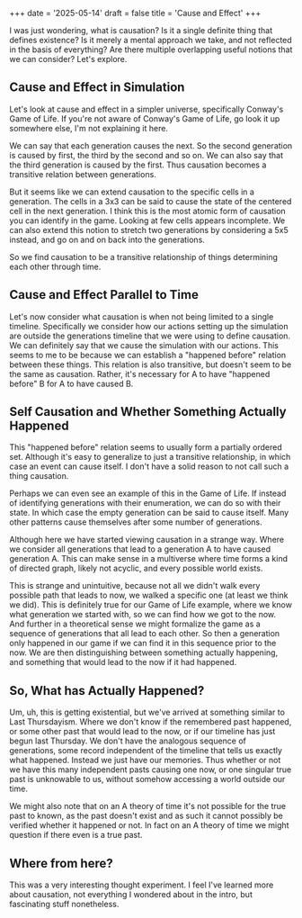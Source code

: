 +++
date = '2025-05-14'
draft = false
title = 'Cause and Effect'
+++

I was just wondering, what is causation?
Is it a single definite thing that defines existence?
Is it merely a mental approach we take, and not reflected in the basis of everything?
Are there multiple overlapping useful notions that we can consider?
Let's explore.

## Cause and Effect in Simulation

Let's look at cause and effect in a simpler universe, specifically Conway's Game of Life.
If you're not aware of Conway's Game of Life, go look it up somewhere else, I'm not explaining it here.

We can say that each generation causes the next.
So the second generation is caused by first, the third by the second and so on.
We can also say that the third generation is caused by the first.
Thus causation becomes a transitive relation between generations.

But it seems like we can extend causation to the specific cells in a generation.
The cells in a 3x3 can be said to cause the state of the centered cell in the next generation.
I think this is the most atomic form of causation you can identify in the game. 
Looking at few cells appears incomplete.
We can also extend this notion to stretch two generations by considering a 5x5 instead, and go on and on back into the generations.

So we find causation to be a transitive relationship of things determining each other through time.

## Cause and Effect Parallel to Time
Let's now consider what causation is when not being limited to a single timeline.
Specifically we consider how our actions setting up the simulation are outside the generations timeline that we were using to define causation.
We can definitely say that we cause the simulation with our actions.
This seems to me to be because we can establish a "happened before" relation between these things.
This relation is also transitive, but doesn't seem to be the same as causation.
Rather, it's necessary for A to have "happened before" B for A to have caused B.

## Self Causation and Whether Something Actually Happened
This "happened before" relation seems to usually form a partially ordered set.
Although it's easy to generalize to just a transitive relationship, in which case an event can cause itself.
I don't have a solid reason to not call such a thing causation.

Perhaps we can even see an example of this in the Game of Life.
If instead of identifying generations with their enumeration, we can do so with their state.
In which case the empty generation can be said to cause itself.
Many other patterns cause themselves after some number of generations.

Although here we have started viewing causation in a strange way.
Where we consider all generations that lead to a generation A to have caused generation A.
This can make sense in a multiverse where time forms a kind of directed graph, likely not acyclic, and every possible world exists.

This is strange and unintuitive, because not all we didn't walk every possible path that leads to now, we walked a specific one (at least we think we did).
This is definitely true for our Game of Life example, where we know what generation we started with, so we can find how we got to the now.
And further in a theoretical sense we might formalize the game as a sequence of generations that all lead to each other.
So then a generation only happened in our game if we can find it in this sequence prior to the now.
We are then distinguishing between something actually happening, and something that would lead to the now if it had happened.

## So, What has Actually Happened?
Um, uh, this is getting existential, but we've arrived at something similar to Last Thursdayism.
Where we don't know if the remembered past happened, or some other past that would lead to the now, or if our timeline has just begun last Thursday.
We don't have the analogous sequence of generations, some record independent of the timeline that tells us exactly what happened.
Instead we just have our memories.
Thus whether or not we have this many independent pasts causing one now, or one singular true past is unknowable to us, without somehow accessing a world outside our time.

We might also note that on an A theory of time it's not possible for the true past to known, as the past doesn't exist and as such it cannot possibly be verified whether it happened or not.
In fact on an A theory of time we might question if there even is a true past.

## Where from here?
This was a very interesting thought experiment.
I feel I've learned more about causation, not everything I wondered about in the intro, but fascinating stuff nonetheless.

